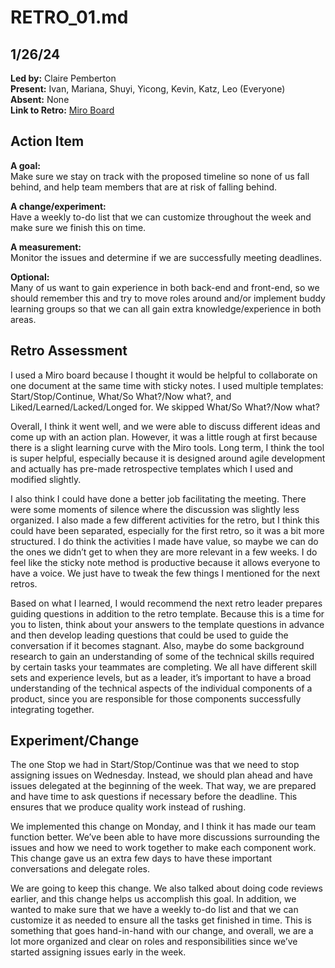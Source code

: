 # RETRO_01.md

## 1/26/24

**Led by:** Claire Pemberton  
**Present:** Ivan, Mariana, Shuyi, Yicong, Kevin, Katz, Leo (Everyone)  
**Absent:** None  
**Link to Retro:** [Miro Board](https://miro.com/app/board/uXjVN1YWlQY=/?share_link_id=787305438325)

## Action Item

**A goal:**  
Make sure we stay on track with the proposed timeline so none of us fall behind, and help team members that are at risk of falling behind.

**A change/experiment:**  
Have a weekly to-do list that we can customize throughout the week and make sure we finish this on time.

**A measurement:**  
Monitor the issues and determine if we are successfully meeting deadlines.

**Optional:**  
Many of us want to gain experience in both back-end and front-end, so we should remember this and try to move roles around and/or implement buddy learning groups so that we can all gain extra knowledge/experience in both areas.

## Retro Assessment

I used a Miro board because I thought it would be helpful to collaborate on one document at the same time with sticky notes. I used multiple templates: Start/Stop/Continue, What/So What?/Now what?, and Liked/Learned/Lacked/Longed for. We skipped What/So What?/Now what?

Overall, I think it went well, and we were able to discuss different ideas and come up with an action plan. However, it was a little rough at first because there is a slight learning curve with the Miro tools. Long term, I think the tool is super helpful, especially because it is designed around agile development and actually has pre-made retrospective templates which I used and modified slightly.

I also think I could have done a better job facilitating the meeting. There were some moments of silence where the discussion was slightly less organized. I also made a few different activities for the retro, but I think this could have been separated, especially for the first retro, so it was a bit more structured. I do think the activities I made have value, so maybe we can do the ones we didn’t get to when they are more relevant in a few weeks. I do feel like the sticky note method is productive because it allows everyone to have a voice. We just have to tweak the few things I mentioned for the next retros.

Based on what I learned, I would recommend the next retro leader prepares guiding questions in addition to the retro template. Because this is a time for you to listen, think about your answers to the template questions in advance and then develop leading questions that could be used to guide the conversation if it becomes stagnant. Also, maybe do some background research to gain an understanding of some of the technical skills required by certain tasks your teammates are completing. We all have different skill sets and experience levels, but as a leader, it’s important to have a broad understanding of the technical aspects of the individual components of a product, since you are responsible for those components successfully integrating together.

## Experiment/Change

The one Stop we had in Start/Stop/Continue was that we need to stop assigning issues on Wednesday. Instead, we should plan ahead and have issues delegated at the beginning of the week. That way, we are prepared and have time to ask questions if necessary before the deadline. This ensures that we produce quality work instead of rushing.

We implemented this change on Monday, and I think it has made our team function better. We’ve been able to have more discussions surrounding the issues and how we need to work together to make each component work. This change gave us an extra few days to have these important conversations and delegate roles.

We are going to keep this change. We also talked about doing code reviews earlier, and this change helps us accomplish this goal. In addition, we wanted to make sure that we have a weekly to-do list and that we can customize it as needed to ensure all the tasks get finished in time. This is something that goes hand-in-hand with our change, and overall, we are a lot more organized and clear on roles and responsibilities since we’ve started assigning issues early in the week.
